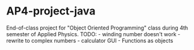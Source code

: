 # AP4-project-java

End-of-class project for "Object Oriented Programming" class during 4th semester of Applied Physics.
TODO: - winding number doesn't work - rewrite to complex numbers - calculator GUI - Functions as objects
